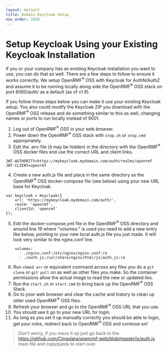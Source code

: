 ```yaml
---
layout: default
title: Domain Keycloak Setup
nav_order: 1010
---
```


# Setup Keycloak Using your Existing Keycloak Installation
If you or your company has an existing Keycloak installation you want to use, you can do that as well. There are a few steps to follow to ensure it works correctly. We setup OpenRMF<sup>&reg;</sup> OSS with Keycloak for AuthN/AuthZ and assume it to be running locally along side the OpenRMF<sup>&reg;</sup> OSS stack on port 8080/auth/ as a default (as of v1.9). 

If you follow these steps below you can make it use your existing Keycloak setup. You also could modify the Keycloak ZIP you download with the OpenRMF<sup>&reg;</sup> OSS release and do something similar to this as well, changing names or ports to run locally instead of 9001.

1. Log out of OpenRMF<sup>&reg;</sup> OSS in your web browser. 
2. Power down the OpenRMF<sup>&reg;</sup> OSS stack with `stop.sh` or `stop.cmd` appropriately.
3. Edit the .env file (it may be hidden) in the directory with the OpenRMF<sup>&reg;</sup> OSS docker files and use the correct URL and client links.

```
JWT-AUTHORITY=https://mykeycloak.mydomain.com/auth/realms/openrmf
JWT-CLIENT=openrmf
```

4. Create a new auth.js file and place in the same directory as the OpenRMF<sup>&reg;</sup> OSS docker-compose file (see below) using your new URL base for Keycloak.

```
var keycloak = Keycloak({
    url: 'https://mykeycloak.mydomain.com/auth/',
    realm: 'openrmf',
    clientId: 'openrmf'
});
```

5. Edit the docker-compose.yml file in the OpenRMF<sup>&reg;</sup> OSS directory and around line 19 where "volumes:" is used you need to add a new entry like below, pointing to your new local auth.js file you just made. It will look very similar to the nginx.conf line. 

```
    volumes:
      - ./nginx.conf:/etc/nginx/nginx.conf:ro
      - ./auth.js:/usr/share/nginx/html/js/auth.js:ro
```

6. Run ` chmod a+r ` or equivalent command across any files you do a ` git clone ` or ` git pull ` on as well as other files you make. So the container permissions allow the actual image to read the new or updated iles.
7. Run the `start.sh` or `start.cmd` to bring back up the OpenRMF<sup>&reg;</sup> OSS Stack.
8. Go to your web browser and clear the cache and history to clean up older used OpenRMF<sup>&reg;</sup> OSS files.
9. Refresh your browser and go to the OpenRMF<sup>&reg;</sup> OSS URL that you use. 
10. You should see it go to your new URL for login. 
11. As long as you set it up manually correctly you should be able to login, get your roles, redirect back to OpenRMF<sup>&reg;</sup> OSS and continue on!

> Don't worry, if you mess it up just go back to the https://github.com/Cingulara/openrmf-web/blob/master/js/auth.js main file and copy/paste to start over. 
